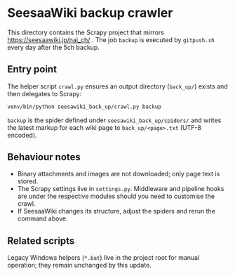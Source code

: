 # SeesaaWiki backup crawler

This directory contains the Scrapy project that mirrors https://seesaawiki.jp/nai_ch/ . The job `backup` is executed by `gitpush.sh` every day after the 5ch backup.

## Entry point
The helper script `crawl.py` ensures an output directory (`back_up/`) exists and then delegates to Scrapy:

```bash
venv/bin/python seesawiki_back_up/crawl.py backup
```

`backup` is the spider defined under `seesawiki_back_up/spiders/` and writes the latest markup for each wiki page to `back_up/<page>.txt` (UTF-8 encoded).

## Behaviour notes
- Binary attachments and images are not downloaded; only page text is stored.
- The Scrapy settings live in `settings.py`. Middleware and pipeline hooks are under the respective modules should you need to customise the crawl.
- If SeesaaWiki changes its structure, adjust the spiders and rerun the command above.

## Related scripts
Legacy Windows helpers (`*.bat`) live in the project root for manual operation; they remain unchanged by this update.
